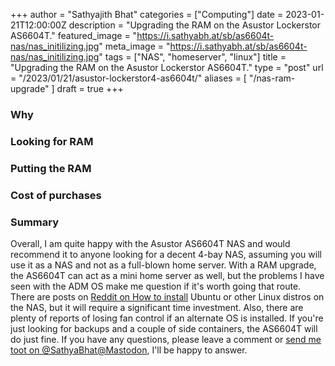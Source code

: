 +++
author = "Sathyajith Bhat"
categories = ["Computing"]
date = 2023-01-21T12:00:00Z
description = "Upgrading the RAM on the Asustor Lockerstor AS6604T."
featured_image = "https://i.sathyabh.at/sb/as6604t-nas/nas_initilizing.jpg"
meta_image = "https://i.sathyabh.at/sb/as6604t-nas/nas_initilizing.jpg"
tags = ["NAS", "homeserver", "linux"]
title = "Upgrading the RAM on the Asustor Lockerstor AS6604T."
type = "post"
url = "/2023/01/21/asustor-lockerstor4-as6604t/"
aliases = [ "/nas-ram-upgrade" ]
draft = true
+++


### Why

### Looking for RAM

### Putting the RAM 

### Cost of purchases

### Summary

Overall, I am quite happy with the Asustor AS6604T NAS and would recommend it to anyone looking for a decent 4-bay NAS, assuming you will use it as a NAS and not as a full-blown home server. With a RAM upgrade, the AS6604T can act as a mini home server as well, but the problems I have seen with the ADM OS make me question if it's worth going that route. There are posts on [Reddit on How to install](https://www.reddit.com/r/asustor/comments/t3kh1t/newb_installing_ubuntu_linux_on_asustor_as5304t/) Ubuntu or other Linux distros on the NAS, but it will require a significant time investment. Also, there are plenty of reports of losing fan control if an alternate OS is installed. If you're just looking for backups and a couple of side containers, the AS6604T will do just fine. If you have any questions, please leave a comment or [send me toot on @SathyaBhat@Mastodon](https://mastodon.social/@Sathyabhat), I'll be happy to answer.
